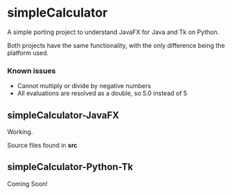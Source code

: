 # simpleCalculator

A simple porting project to understand JavaFX for Java and Tk on Python.

Both projects have the same functionality, with the only difference being the platform used.

### Known issues
- Cannot multiply or divide by negative numbers
- All evaluations are resolved as a double, so 5.0 instead of 5

## simpleCalculator-JavaFX
Working.

Source files found in **src**

## simpleCalculator-Python-Tk
Coming Soon!